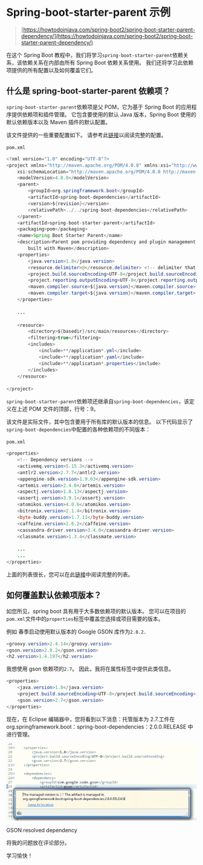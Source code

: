 # Spring-boot-starter-parent 示例

> [https://howtodoinjava.com/spring-boot2/spring-boot-starter-parent-dependency/](https://howtodoinjava.com/spring-boot2/spring-boot-starter-parent-dependency/)

在这个 Spring Boot 教程中，我们将学习`spring-boot-starter-parent`依赖关系，该依赖关系在内部由所有 Spring Boot 依赖关系使用。 我们还将学习此依赖项提供的所有配置以及如何覆盖它们。

## 什么是 spring-boot-starter-parent 依赖项？

`spring-boot-starter-parent`依赖项是父 POM，它为基于 Spring Boot 的应用程序提供依赖项和插件管理。 它包含要使用的默认 Java 版本，Spring Boot 使用的默认依赖版本以及 Maven 插件的默认配置。

该文件提供的一些重要配置如下。 请参考此[链接](https://github.com/spring-projects/spring-boot/blob/master/spring-boot-project/spring-boot-starters/spring-boot-starter-parent/pom.xml)以阅读完整的配置。

`pom.xml`

```java
<?xml version="1.0" encoding="UTF-8"?>
<project xmlns="http://maven.apache.org/POM/4.0.0" xmlns:xsi="http://www.w3.org/2001/XMLSchema-instance"
	xsi:schemaLocation="http://maven.apache.org/POM/4.0.0 http://maven.apache.org/xsd/maven-4.0.0.xsd;
	<modelVersion>4.0.0</modelVersion>
	<parent>
		<groupId>org.springframework.boot</groupId>
		<artifactId>spring-boot-dependencies</artifactId>
		<version>${revision}</version>
		<relativePath>../../spring-boot-dependencies</relativePath>
	</parent>
	<artifactId>spring-boot-starter-parent</artifactId>
	<packaging>pom</packaging>
	<name>Spring Boot Starter Parent</name>
	<description>Parent pom providing dependency and plugin management for applications
		built with Maven</description>
	<properties>
		<java.version>1.8</java.version>
		<resource.delimiter>@</resource.delimiter> <!-- delimiter that doesn't clash with Spring ${} placeholders -->
		<project.build.sourceEncoding>UTF-8</project.build.sourceEncoding>
		<project.reporting.outputEncoding>UTF-8</project.reporting.outputEncoding>
		<maven.compiler.source>${java.version}</maven.compiler.source>
		<maven.compiler.target>${java.version}</maven.compiler.target>
	</properties>

	...

	<resource>
		<directory>${basedir}/src/main/resources</directory>
		<filtering>true</filtering>
		<includes>
			<include>**/application*.yml</include>
			<include>**/application*.yaml</include>
			<include>**/application*.properties</include>
		</includes>
	</resource>

</project>

```

`spring-boot-starter-parent`依赖项还继承自`spring-boot-dependencies`，该定义在上述 POM 文件的顶部，行号：9。

该文件是实际文件，其中包含要用于所有库的默认版本的信息。 以下代码显示了`spring-boot-dependencies`中配置的各种依赖项的不同版本：

`pom.xml`

```java
<properties>
	<!-- Dependency versions -->
	<activemq.version>5.15.3</activemq.version>
	<antlr2.version>2.7.7</antlr2.version>
	<appengine-sdk.version>1.9.63</appengine-sdk.version>
	<artemis.version>2.4.0</artemis.version>
	<aspectj.version>1.8.13</aspectj.version>
	<assertj.version>3.9.1</assertj.version>
	<atomikos.version>4.0.6</atomikos.version>
	<bitronix.version>2.1.4</bitronix.version>
	<byte-buddy.version>1.7.11</byte-buddy.version>
	<caffeine.version>2.6.2</caffeine.version>
	<cassandra-driver.version>3.4.0</cassandra-driver.version>
	<classmate.version>1.3.4</classmate.version>

	...
	...
</properties>

```

上面的列表很长，您可以在此[链接](https://github.com/spring-projects/spring-boot/blob/master/spring-boot-project/spring-boot-dependencies/pom.xml)中阅读完整的列表。

## 如何覆盖默认依赖项版本？

如您所见，spring boot 具有用于大多数依赖项的默认版本。 您可以在项目的`pom.xml`文件中的`properties`标签中覆盖您选择或项目需要的版本。

例如 春季启动使用默认版本的 Google GSON 库作为`2.8.2.`

```java
<groovy.version>2.4.14</groovy.version>
<gson.version>2.8.2</gson.version>
<h2.version>1.4.197</h2.version>

```

我想使用 gson 依赖项的`2.7`。 因此，我将在属性标签中提供此类信息。

```java
<properties>
	<java.version>1.8</java.version>
	<project.build.sourceEncoding>UTF-8</project.build.sourceEncoding>
	<gson.version>2.7</gson.version>
</properties>

```

现在，在 Eclipse 编辑器中，您将看到以下消息：托管版本为 2.7.工件在 org.springframework.boot：spring-boot-dependencies：2.0.0.RELEASE 中进行管理。

![GSON resolved dependency](img/38e1213f20ef7845c62a6e21597475f8.jpg)

GSON resolved dependency

将我的问题放在评论部分。

学习愉快！